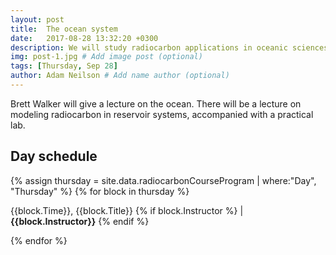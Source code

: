 ```yaml
---
layout: post
title:  The ocean system
date:   2017-08-28 13:32:20 +0300
description: We will study radiocarbon applications in oceanic sciences, and will get an introduction to modeling
img: post-1.jpg # Add image post (optional)
tags: [Thursday, Sep 28]
author: Adam Neilson # Add name author (optional)
---
```


Brett Walker will give a lecture on the ocean. There will be a lecture on modeling radiocarbon in reservoir systems, accompanied with a practical lab. 

## Day schedule

{% assign thursday = site.data.radiocarbonCourseProgram | where:"Day", "Thursday" %}
{% for block in thursday %}
<p>{{block.Time}}, {{block.Title}} {% if block.Instructor %} | <b>{{block.Instructor}}</b> {% endif %} </p>
{% endfor %}

